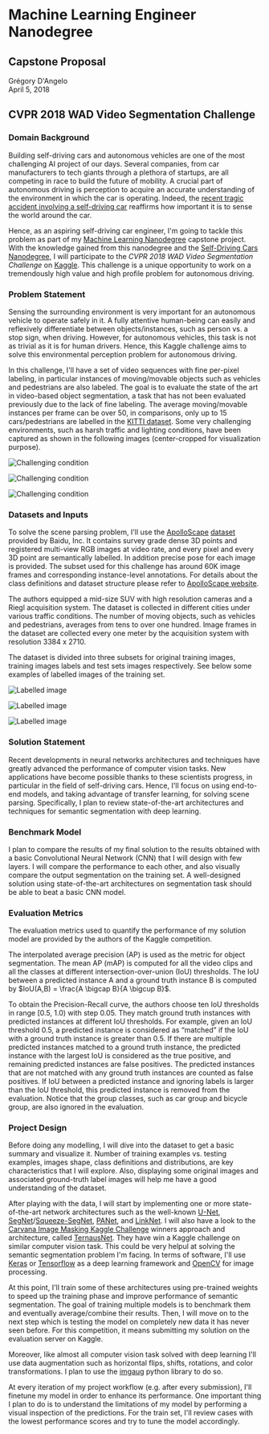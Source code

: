 # Machine Learning Engineer Nanodegree
## Capstone Proposal
Grégory D'Angelo  
April 5, 2018

## CVPR 2018 WAD Video Segmentation Challenge

### Domain Background

Building self-driving cars and autonomous vehicles are one of the most challenging AI project of our days. Several companies, from car manufacturers to tech giants through a plethora of startups, are all competing in race to build the future of mobility. A crucial part of autonomous driving is perception to acquire an accurate understanding of the environment in which the car is operating. Indeed, the [recent tragic accident involving a self-driving car][1] reaffirms how important it is to sense the world around the car.

Hence, as an aspiring self-driving car engineer, I'm going to tackle this problem as part of my [Machine Learning Nanodegree][2] capstone project. With the knowledge gained from this nanodegree and the [Self-Driving Cars Nanodegree][3], I will participate to the *CVPR 2018 WAD Video Segmentation Challenge* on [Kaggle][4]. This challenge is a unique opportunity to work on a tremendously high value and high profile problem for autonomous driving.

### Problem Statement

Sensing the surrounding environment is very important for an autonomous vehicle to operate safely in it. A fully attentive human-being can easily and reflexively differentiate between objects/instances, such as person vs. a stop sign, when driving. However, for autonomous vehicles, this task is not as trivial as it is for human drivers. Hence, this Kaggle challenge aims to solve this environmental perception problem for autonomous driving.

In this challenge, I'll have a set of video sequences with fine per-pixel labeling, in particular instances of moving/movable objects such as vehicles and pedestrians are also labeled. The goal is to evaluate the state of the art in video-based object segmentation, a task that has not been evaluated previously due to the lack of fine labeling. The average moving/movable instances per frame can be over 50, in comparisons, only up to 15 cars/pedestrians are labelled in the [KITTI dataset][5]. Some very challenging environments, such as harsh traffic and lighting conditions, have been captured as shown in the following images (center-cropped for visualization purpose).

![Challenging condition](./examples/1.png)

![Challenging condition](./examples/2.png)

![Challenging condition](./examples/3.png)

### Datasets and Inputs

To solve the scene parsing problem, I'll use the [ApolloScape][6] [dataset][7] provided by Baidu, Inc. It contains survey grade dense 3D points and registered multi-view RGB images at video rate, and every pixel and every 3D point are semantically labelled. In addition precise pose for each image is provided. The subset used for this challenge has around 60K image frames and corresponding instance-level annotations. For details about the class definitions and dataset structure please refer to [ApolloScape website][7].

The authors equipped a mid-size SUV with high resolution cameras and a Riegl acquisition system. The dataset is collected in different cities under various traffic conditions. The number of moving objects, such as vehicles and pedestrians, averages from tens to over one hundred. Image frames in the dataset are collected every one meter by the acquisition system with resolution 3384 x 2710.

The dataset is divided into three subsets for original training images, training images labels and test sets images respectively. See below some examples of labelled images of the training set.

![Labelled image](./examples/label_1.png)

![Labelled image](./examples/label_2.png)

![Labelled image](./examples/label_3.png)

### Solution Statement

Recent developments in neural networks architectures and techniques have greatly advanced the performance of computer vision tasks. New applications have become possible thanks to these scientists progress, in particular in the field of self-driving cars. Hence, I'll focus on using end-to-end models, and taking advantage of transfer learning, for solving scene parsing. Specifically, I plan to review state-of-the-art architectures and techniques for semantic segmentation with deep learning.

### Benchmark Model

I plan to compare the results of my final solution to the results obtained with a basic Convolutional Neural Network (CNN) that I will design with few layers. I will compare the performance to each other, and also visually compare the output segmentation on the training set. A well-designed solution using state-of-the-art architectures on segmentation task should be able to beat a basic CNN model.

### Evaluation Metrics

The evaluation metrics used to quantify the performance of my solution model are provided by the authors of the Kaggle competition.

The interpolated average precision (AP) is used as the metric for object segmentation. The mean AP (mAP) is computed for all the video clips and all the classes at different intersection-over-union (IoU) thresholds. The IoU between a predicted instance A and a ground truth instance B is computed by $IoU(A,B) = \frac{A \bigcap B}{A \bigcup B}$.

To obtain the Precision-Recall curve, the authors choose ten IoU thresholds in range [0.5, 1.0) with step 0.05. They match ground truth instances with predicted instances at different IoU thresholds. For example, given an IoU threshold 0.5, a predicted instance is considered as “matched” if the IoU with a ground truth instance is greater than 0.5. If there are multiple predicted instances matched to a ground truth instance, the predicted instance with the largest IoU is considered as the true positive, and remaining predicted instances are false positives. The predicted instances that are not matched with any ground truth instances are counted as false positives. If IoU between a predicted instance and ignoring labels is larger than the IoU threshold, this predicted instance is removed from the evaluation. Notice that the group classes, such as car group and bicycle group, are also ignored in the evaluation.

### Project Design

Before doing any modelling, I will dive into the dataset to get a basic summary and visualize it. Number of training examples vs. testing examples, images shape, class definitions and distributions, are key characteristics that I will explore. Also, displaying some original images and associated ground-truth label images will help me have a good understanding of the dataset.

After playing with the data, I will start by implementing one or more state-of-the-art network architectures such as the well-known [U-Net][8], [SegNet][9]/[Squeeze-SegNet][10], [PANet][11], and [LinkNet][12]. I will also have a look to the [Carvana Image Masking Kaggle Challenge][13] winners approach and architecture, called [TernausNet][14]. They have win a Kaggle challenge on similar computer vision task. This could be very helpul at solving the semantic segmentation problem I'm facing. In terms of software, I'll use [Keras][15] or [Tensorflow][16] as a deep learning framework and [OpenCV][17] for image processing.

At this point, I'll train some of these architectures using pre-trained weights to speed up the training phase and improve performance of semantic segmentation. The goal of training multiple models is to benchmark them and eventually average/combine their results. Then, I will move on to the next step which is testing the model on completely new data it has never seen before. For this competition, it means submitting my solution on the evaluation server on Kaggle.

Moreover, like almost all computer vision task solved with deep learning I'll use data augmentation such as horizontal flips, shifts, rotations, and color transformations. I plan to use the [imgaug][18] python library to do so.

At every iteration of my project workflow (e.g. after every submission), I'll finetune my model in order to enhance its performance. One important thing I plan to do is to understand the limitations of my model by performing a visual inspection of the predictions. For the train set, I'll review cases with the lowest performance scores and try to tune the model accordingly.

[1]:https://www.nytimes.com/2018/03/19/technology/uber-driverless-fatality.html
[2]:https://www.udacity.com/course/machine-learning-engineer-nanodegree--nd009t
[3]:https://www.udacity.com/course/self-driving-car-engineer-nanodegree--nd013
[4]:https://www.kaggle.com/c/cvpr-2018-autonomous-driving/data
[5]:http://www.cvlibs.net/datasets/kitti/
[6]:https://arxiv.org/abs/1803.06184
[7]:http://apolloscape.auto/scene.html
[8]:https://arxiv.org/abs/1505.04597
[9]:https://arxiv.org/pdf/1511.00561.pdf
[10]:https://arxiv.org/abs/1711.05491
[11]:https://arxiv.org/pdf/1803.01534.pdf
[12]:https://arxiv.org/abs/1707.03718
[13]:http://blog.kaggle.com/2017/12/22/carvana-image-masking-first-place-interview/
[14]:https://arxiv.org/abs/1801.05746
[15]:https://keras.io/
[16]:https://www.tensorflow.org/
[17]:https://docs.opencv.org/3.4.1/index.html
[18]:https://github.com/aleju/imgaug
